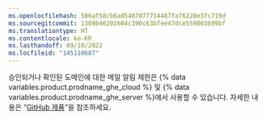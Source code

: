 ```yaml
---
ms.openlocfilehash: 506af58cb6ad5407077714487fa76228e37c719d
ms.sourcegitcommit: 1309b46201604c190c63bfee47dce559003899bf
ms.translationtype: HT
ms.contentlocale: ko-KR
ms.lasthandoff: 09/10/2022
ms.locfileid: "145110687"
---
```

승인되거나 확인된 도메인에 대한 메일 알림 제한은 {% data variables.product.prodname_ghe_cloud %} 및 {% data variables.product.prodname_ghe_server %}에서 사용할 수 있습니다. 자세한 내용은 “[GitHub 제품](/articles/githubs-products)”을 참조하세요.
